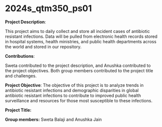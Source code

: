 # 2024s_qtm350_ps01


**Project Description**:

This project aims to daily collect and store all incident cases of antibiotic resistant infections. Data will be pulled from electronic health records stored in hospital systems, health ministries, and public health departments across the world and stored in our repository.

**Contributions**:

Sweta contributed to the project description, and Anushka contributed to the project objectives. Both group members contributed to the project title and challenges.


**Project Objective**: The objective of this project is to analyze trends in antibiotic resistant infections and demographic disparities in global antibiotic resistant infections to contribute to improved public health surveillance and resources for those most susceptible to these infections.

**Project Title:** 

**Group members:** Sweta Balaji and Anushka Jain

